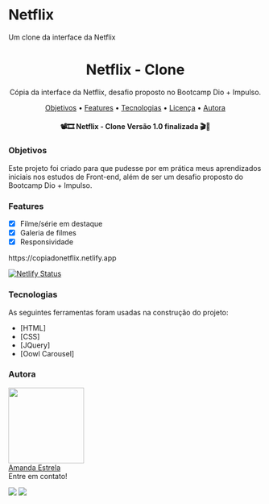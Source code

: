 # Netflix
Um clone da interface da Netflix


<h1 align="center">Netflix - Clone</h1>

<p align="center">Cópia da interface da Netflix, desafio proposto no Bootcamp Dio + Impulso.</p>

<p align="center">
 <a href="#objetivos">Objetivos</a> •
 <a href="#features">Features</a> • 
 <a href="#tecnologias">Tecnologias</a> •  
 <a href="#licenc-a">Licença</a> • 
 <a href="#autora">Autora</a>
</p>

<h4 align="center"> 
	📽️🎞️  Netflix - Clone Versão 1.0 finalizada  🎬🍿
</h4>

### Objetivos

Este projeto foi criado para que pudesse por em prática meus aprendizados iniciais nos estudos de Front-end, além de ser um desafio proposto do Bootcamp Dio + Impulso.  

### Features

- [x] Filme/série em destaque
- [x] Galeria de filmes
- [x] Responsividade

<p>
  https://copiadonetflix.netlify.app
</p>

[![Netlify Status](https://api.netlify.com/api/v1/badges/97d0ef29-423c-4239-a9dc-17bdb84f86fd/deploy-status)](https://app.netlify.com/sites/copiadonetflix/deploys)

### Tecnologias

As seguintes ferramentas foram usadas na construção do projeto:

- [HTML]
- [CSS]
- [JQuery]
- [Oowl Carousel]


### Autora

<img width=150px src="https://github.com/amanda-estrela.png"><br>
[Amanda Estrela](https://github.com/amanda-estrela)<br>
Entre em contato!

 
  <a href = "mailto:efernandes.amanda@gmail.com"><img src="https://img.shields.io/badge/-Gmail-%23333?style=for-the-badge&logo=gmail&logoColor=white" target="_blank"></a>
  <a href="https://www.linkedin.com/in/amandaestrela" target="_blank"><img src="https://img.shields.io/badge/-LinkedIn-%230077B5?style=for-the-badge&logo=linkedin&logoColor=white" target="_blank"></a> 
